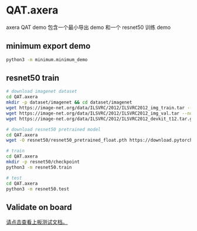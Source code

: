 # QAT.axera

axera QAT demo
包含一个最小导出 demo 和一个 resnet50 训练 demo

## minimum export demo

```bash
python3 -m minimum.minimum_demo
```

## resnet50 train

```bash
# download imagenet dataset
cd QAT.axera
mkdir -p dataset/imagenet && cd dataset/imagenet
wget https://image-net.org/data/ILSVRC/2012/ILSVRC2012_img_train.tar --no-check-certificate
wget https://image-net.org/data/ILSVRC/2012/ILSVRC2012_img_val.tar --no-check-certificate
wget https://image-net.org/data/ILSVRC/2012/ILSVRC2012_devkit_t12.tar.gz --no-check-certificate

# download resnet50 pretrained model
cd QAT.axera
wget -O resnet50/resnet50_pretrained_float.pth https://download.pytorch.org/models/resnet50-0676ba61.pth

# train
cd QAT.axera
mkdir -p resnet50/checkpoint
python3 -m resnet50.train

# test
cd QAT.axera
python3 -m resnet50.test
```

## Validate on board

[请点击查看上板测试文档。](pulsar2/README.md)
